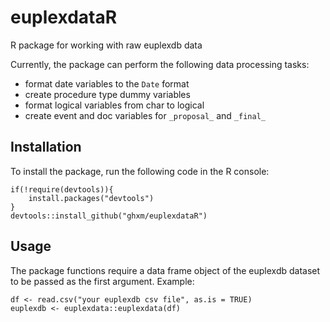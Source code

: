 # euplexdataR
R package for working with raw euplexdb data

Currently, the package can perform the following data processing tasks:

- format date variables to the `Date` format
- create procedure type dummy variables
- format logical variables from char to logical
- create event and doc variables for `_proposal_` and `_final_`


## Installation

To install the package, run the following code in the R console:

`````
if(!require(devtools)){
    install.packages("devtools")
}
devtools::install_github("ghxm/euplexdataR")

`````

## Usage

The package functions require a data frame object of the euplexdb dataset to be passed as the first argument. Example:

`````
df <- read.csv("your euplexdb csv file", as.is = TRUE)
euplexdb <- euplexdata::euplexdata(df)

`````

